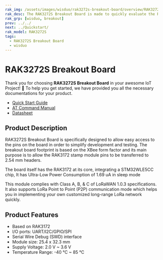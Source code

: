 ```yaml
---
rak_img: /assets/images/wisduo/rak3272s-breakout-board/overview/RAK3272S_Breakout_home.png
rak_desc: The RAK3272S Breakout Board is made to quickly evaluate the RAK3172 stamp module. The XBee form factor board allows access to most GPIO's. 
rak_grp: [wisduo, breakout]
prev: ../../
next: ../Quickstart/
rak_model: RAK3272S
tags:
  - RAK3272S Breakout Board
  - wisduo
---
```


# RAK3272S Breakout Board

Thank you for choosing **RAK3272S Breakout Board** in your awesome IoT Project! 🎉 To help you get started, we have provided you all the necessary documentations for your product.

* [Quick Start Guide](../Quickstart/)
* [AT Command Manual](../AT-Command-Manual/)
* [Datasheet](../Datasheet/)


## Product Description

RAK3272S Breakout Board is specifically designed to allow easy access to the pins on the board in order to simplify development and testing. The breakout board footprint is based on the XBee form factor and its main purpose is to allow the RAK3172 stamp module pins to be transferred to 2.54&nbsp;mm headers.

The board itself has the RAK3172 at its core, integrating a STM32WLE5CC chip, It has Ultra-Low Power Consumption of 1.69&nbsp;uA in sleep mode 

This module complies with Class A, B, & C of LoRaWAN 1.0.3 specifications. It also supports LoRa Point to Point (P2P) communication mode which helps you in implementing your own customized long-range LoRa network quickly.

## Product Features

- Based on RAK3172
- I/O ports: UART/I2C/GPIO/SPI
- Serial Wire Debug (SWD) interface
- Module size: 25.4 x 32.3&nbsp;mm
- Supply Voltage: 2.0&nbsp;V ~ 3.6&nbsp;V
- Temperature Range: -40&nbsp;°C ~ 85&nbsp;°C
